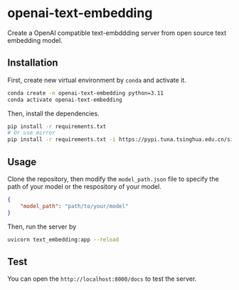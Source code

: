 # openai-text-embedding

Create a OpenAI compatible text-embddding server from open source text embedding model.

## Installation

First, create new virtual environment by `conda` and activate it.
```bash
conda create -n openai-text-embedding python=3.11
conda activate openai-text-embedding
```

Then, install the dependencies.
```bash
pip install -r requirements.txt
# Or use mirror
pip install -r requirements.txt -i https://pypi.tuna.tsinghua.edu.cn/simple
```

## Usage

Clone the repository, then modify the `model_path.json` file to specify the path of your model or the respository of your model.

```json
{
    "model_path": "path/to/your/model"
}
```

Then, run the server by
```bash
uvicorn text_embedding:app --reload
```

## Test

You can open the `http://localhost:8000/docs` to test the server.

